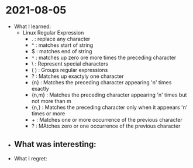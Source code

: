 # 2021-08-05

- What I learned:
  - Linux Regular Expression
    - . : replace any character
    - ^ : matches start of string
    - $ : matches end of string
    - `*` : matches up zero ore more times the preceding character
    - \ : Represent special characters
    - ( ) : Groups regular expressions
    - ? : Matches up exactyly one character
    - {n} : Matches the preceding character appearing 'n' times exactly
    - {n,m} : Matches the preceding character appearing 'n' times but not more than m
    - {n,} : Matches the preceding character only when it appeears 'n' times or more
    - \+ : Matches one or more occurrence of the previous character
    - \? : MAtches zero or one occurrence of the previous character
- What was interesting: 
  - 
- What I regret: 